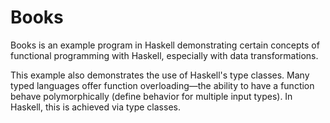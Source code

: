 # Books

Books is an example program in Haskell demonstrating certain concepts of functional programming with Haskell, especially with data transformations.

This example also demonstrates the use of Haskell's type classes. Many typed languages offer function overloading&mdash;the ability to have a function behave polymorphically (define behavior for multiple input types). In Haskell, this is achieved via type classes.
